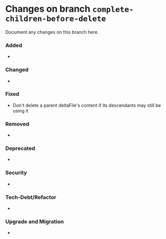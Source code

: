 # Changes on branch `complete-children-before-delete`
Document any changes on this branch here.
### Added
- 

### Changed
- 

### Fixed
- Don't delete a parent deltaFile's content if its descendants may still be using it 

### Removed
- 

### Deprecated
- 

### Security
- 

### Tech-Debt/Refactor
- 

### Upgrade and Migration
- 
